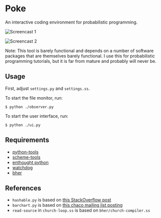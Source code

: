 # Poke

An interactive coding environment for probabilistic programming.

![Screencast 1](https://github.com/stuhlmueller/poke/raw/master/media/poke-flip.gif)

![Screencast 2](https://github.com/stuhlmueller/poke/raw/master/media/poke-geom.gif)

Note: This tool is barely functional and depends on a number of software packages that are themselves barely functional. I use this for probabilistic programming tutorials, but it is far from mature and probably will never be.

## Usage

First, adjust `settings.py` and `settings.ss`.

To start the file monitor, run:

    $ python ./observer.py 

To start the user interface, run:

    $ python ./ui.py

## Requirements

- [python-tools](https://github.com/stuhlmueller/python-tools)
- [scheme-tools](https://github.com/stuhlmueller/scheme-tools)
- [enthought python](http://enthought.com/products/epd.php)
- [watchdog](http://packages.python.org/watchdog/)
- [bher](http://projects.csail.mit.edu/church/wiki/Installing_Bher)

## References

- `hashable.py` is based on [this StackOverflow post](http://stackoverflow.com/questions/1611797/using-non-hashable-python-objects-as-keys-in-dictionaries)
- `barchart.py` is based on [this chaco mailing list posting](https://mail.enthought.com/pipermail/chaco-users/2009-October/001422.html)
- `read-source` in `church-loop.ss` is based on `bher/church-compiler.ss`
